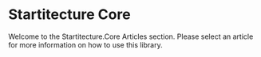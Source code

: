 Startitecture Core
===

Welcome to the Startitecture.Core Articles section. Please select an article for more information on how to use this library.
